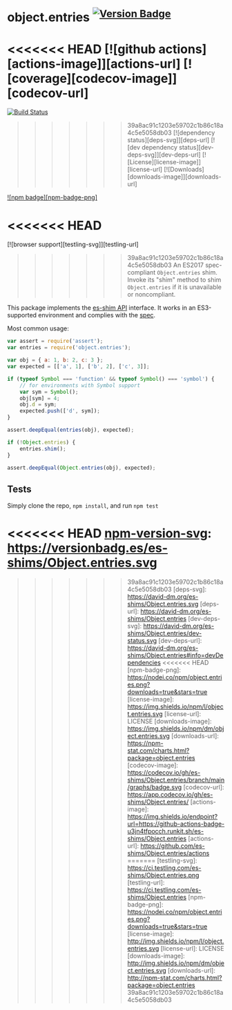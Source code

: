 # object.entries <sup>[![Version Badge][npm-version-svg]][package-url]</sup>

<<<<<<< HEAD
[![github actions][actions-image]][actions-url]
[![coverage][codecov-image]][codecov-url]
=======
[![Build Status][travis-svg]][travis-url]
>>>>>>> 39a8ac91c1203e59702c1b86c18a4c5e5058db03
[![dependency status][deps-svg]][deps-url]
[![dev dependency status][dev-deps-svg]][dev-deps-url]
[![License][license-image]][license-url]
[![Downloads][downloads-image]][downloads-url]

[![npm badge][npm-badge-png]][package-url]

<<<<<<< HEAD
=======
[![browser support][testling-svg]][testling-url]

>>>>>>> 39a8ac91c1203e59702c1b86c18a4c5e5058db03
An ES2017 spec-compliant `Object.entries` shim. Invoke its "shim" method to shim `Object.entries` if it is unavailable or noncompliant.

This package implements the [es-shim API](https://github.com/es-shims/api) interface. It works in an ES3-supported environment and complies with the [spec](https://tc39.github.io/ecma262/#sec-object.entries).

Most common usage:
```js
var assert = require('assert');
var entries = require('object.entries');

var obj = { a: 1, b: 2, c: 3 };
var expected = [['a', 1], ['b', 2], ['c', 3]];

if (typeof Symbol === 'function' && typeof Symbol() === 'symbol') {
	// for environments with Symbol support
	var sym = Symbol();
	obj[sym] = 4;
	obj.d = sym;
	expected.push(['d', sym]);
}

assert.deepEqual(entries(obj), expected);

if (!Object.entries) {
	entries.shim();
}

assert.deepEqual(Object.entries(obj), expected);
```

## Tests
Simply clone the repo, `npm install`, and run `npm test`

[package-url]: https://npmjs.com/package/object.entries
<<<<<<< HEAD
[npm-version-svg]: https://versionbadg.es/es-shims/Object.entries.svg
=======
[npm-version-svg]: http://versionbadg.es/es-shims/Object.entries.svg
[travis-svg]: https://travis-ci.org/es-shims/Object.entries.svg
[travis-url]: https://travis-ci.org/es-shims/Object.entries
>>>>>>> 39a8ac91c1203e59702c1b86c18a4c5e5058db03
[deps-svg]: https://david-dm.org/es-shims/Object.entries.svg
[deps-url]: https://david-dm.org/es-shims/Object.entries
[dev-deps-svg]: https://david-dm.org/es-shims/Object.entries/dev-status.svg
[dev-deps-url]: https://david-dm.org/es-shims/Object.entries#info=devDependencies
<<<<<<< HEAD
[npm-badge-png]: https://nodei.co/npm/object.entries.png?downloads=true&stars=true
[license-image]: https://img.shields.io/npm/l/object.entries.svg
[license-url]: LICENSE
[downloads-image]: https://img.shields.io/npm/dm/object.entries.svg
[downloads-url]: https://npm-stat.com/charts.html?package=object.entries
[codecov-image]: https://codecov.io/gh/es-shims/Object.entries/branch/main/graphs/badge.svg
[codecov-url]: https://app.codecov.io/gh/es-shims/Object.entries/
[actions-image]: https://img.shields.io/endpoint?url=https://github-actions-badge-u3jn4tfpocch.runkit.sh/es-shims/Object.entries
[actions-url]: https://github.com/es-shims/Object.entries/actions
=======
[testling-svg]: https://ci.testling.com/es-shims/Object.entries.png
[testling-url]: https://ci.testling.com/es-shims/Object.entries
[npm-badge-png]: https://nodei.co/npm/object.entries.png?downloads=true&stars=true
[license-image]: http://img.shields.io/npm/l/object.entries.svg
[license-url]: LICENSE
[downloads-image]: http://img.shields.io/npm/dm/object.entries.svg
[downloads-url]: http://npm-stat.com/charts.html?package=object.entries
>>>>>>> 39a8ac91c1203e59702c1b86c18a4c5e5058db03
